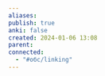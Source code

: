 ```yaml
---
aliases: 
publish: true
anki: false
created: 2024-01-06 13:08
parent: 
connected:
  - "#обс/linking"
---
```
















